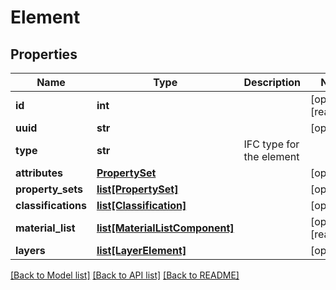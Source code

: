# Element

## Properties
Name | Type | Description | Notes
------------ | ------------- | ------------- | -------------
**id** | **int** |  | [optional] [readonly] 
**uuid** | **str** |  | [optional] 
**type** | **str** | IFC type for the element | 
**attributes** | [**PropertySet**](PropertySet.md) |  | [optional] 
**property_sets** | [**list[PropertySet]**](PropertySet.md) |  | [optional] 
**classifications** | [**list[Classification]**](Classification.md) |  | [optional] 
**material_list** | [**list[MaterialListComponent]**](MaterialListComponent.md) |  | [optional] [readonly] 
**layers** | [**list[LayerElement]**](LayerElement.md) |  | [optional] 

[[Back to Model list]](../README.md#documentation-for-models) [[Back to API list]](../README.md#documentation-for-api-endpoints) [[Back to README]](../README.md)


